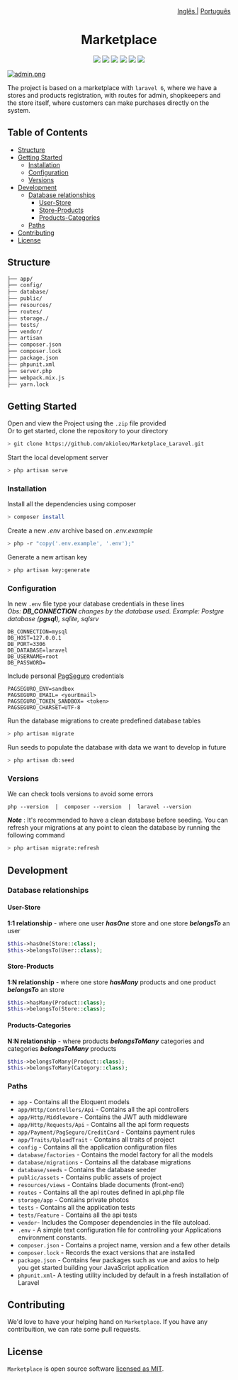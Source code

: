 <div align='right'>
    <a href="./README.md">Inglês |</a>
    <a href="./PORTUGUESE.md">Português</a>
</div>

<div align='center'>
    <h1>Marketplace</h1>
    <a href="https://www.linkedin.com/in/leonardo-akio/" target="_blank"><img src="https://img.shields.io/badge/LinkedIn%20-blue?style=flat&logo=linkedin&labelColor=blue" target="_blank"></a> 
    <img src="https://img.shields.io/badge/version-v0.1-blue"/>
    <img src="https://img.shields.io/github/contributors/akioleo/Marketplace_Laravel"/>
    <img src="https://img.shields.io/github/stars/akioleo/Marketplace_Laravel?style=sociale"/>
    <img src="https://img.shields.io/github/forks/akioleo/Marketplace_Laravel?style=social"/>
    <img src="https://img.shields.io/badge/License-MIT-blue"/>
</div>

[![admin.png](https://i.postimg.cc/ry7xfqVG/admin.png)](https://postimg.cc/NL7KMqrL)

The project is based on a marketplace with `laravel 6`, where we have a stores and products registration, with routes for admin, shopkeepers and the store itself, where customers can make purchases directly on the system.

## Table of Contents
- [Structure](#structure)
- [Getting Started](#getting-started)
	- [Installation](#installation)
	- [Configuration](#configuration)
	- [Versions](#versions)
- [Development](#development)
    - [Database relationships](#database-relationships)
        - [User-Store](#user-store) 
        - [Store-Products](#store-products)
        - [Products-Categories](#products-categories)
	- [Paths](#paths)
- [Contributing](#contributing)
- [License](#license)

## Structure 

```bash
├── app/
├── config/
├── database/
├── public/
├── resources/
├── routes/
├── storage./
├── tests/
├── vendor/
├── artisan
├── composer.json
├── composer.lock
├── package.json
├── phpunit.xml
├── server.php
├── webpack.mix.js
├── yarn.lock
```

## Getting Started
Open and view the Project using the `.zip` file provided
<br/>
Or to get started, clone the repository to your directory
```bash
> git clone https://github.com/akioleo/Marketplace_Laravel.git
```    
Start the local development server
```bash
> php artisan serve
```   

### Installation
Install all the dependencies using composer
```bash
> composer install
```
Create a new *.env* archive based on *.env.example*
```bash
> php -r "copy('.env.example', '.env');"
```

Generate a new artisan key
```bash
> php artisan key:generate
```

### Configuration

In new `.env` file type your database credentials in these lines<br/>
*Obs: **DB_CONNECTION** changes by the database used. Example: Postgre database (**pgsql**), sqlite, sqlsrv*

    DB_CONNECTION=mysql  
    DB_HOST=127.0.0.1  
    DB_PORT=3306  
    DB_DATABASE=laravel  
    DB_USERNAME=root  
    DB_PASSWORD=
 

Include personal <a href="https://acesso.pagseguro.uol.com.br/sandbox">PagSeguro</a> credentials

    PAGSEGURO_ENV=sandbox
    PAGSEGURO_EMAIL= <yourEmail>
    PAGSEGURO_TOKEN_SANDBOX= <token>
    PAGSEGURO_CHARSET=UTF-8
 
Run the database migrations to create predefined database tables 
```bash
> php artisan migrate  
```   
Run seeds to populate the database with data we want to develop in future
```bash
> php artisan db:seed  
```    
### Versions
We can check tools versions to avoid some errors 

    php --version  |  composer --version  |  laravel --version
    
***Note*** : It's recommended to have a clean database before seeding. You can refresh your migrations at any point to clean the database by running the following command
```bash
> php artisan migrate:refresh
```

## Development

### Database relationships

#### User-Store
**1:1 relationship** - where one user ***hasOne*** store and one store ***belongsTo*** an user
```php
$this->hasOne(Store::class);
$this->belongsTo(User::class);
```
#### Store-Products
**1:N relationship** - where one store ***hasMany*** products and one product ***belongsTo*** an store
```php
$this->hasMany(Product::class);
$this->belongsTo(Store::class);
```
#### Products-Categories
**N:N relationship** - where products ***belongsToMany*** categories and categories ***belongsToMany*** products
```php
$this->belongsToMany(Product::class);
$this->belongsToMany(Category::class);
```

### Paths

- `app` - Contains all the Eloquent models
- `app/Http/Controllers/Api` - Contains all the api controllers
- `app/Http/Middleware` - Contains the JWT auth middleware
- `app/Http/Requests/Api` - Contains all the api form requests
- `app/Payment/PagSeguro/CreditCard` - Contains payment rules
- `app/Traits/UploadTrait` - Contains all traits of project
- `config` - Contains all the application configuration files
- `database/factories` - Contains the model factory for all the models
- `database/migrations` - Contains all the database migrations
- `database/seeds` - Contains the database seeder
- `public/assets` - Contains public assets of project
- `resources/views` - Contains blade documents (front-end)
- `routes` - Contains all the api routes defined in api.php file
- `storage/app` - Contains private photos 
- `tests` - Contains all the application tests
- `tests/Feature` - Contains all the api tests
- `vendor`- Includes the Composer dependencies in the file autoload.
- `.env` - A simple text configuration file for controlling your Applications environment constants.
- `composer.json` - Contains a project name, version and a few other details
- `composer.lock` - Records the exact versions that are installed
- `package.json` - Contains few packages such as vue and axios to help you get started building your JavaScript application
- `phpunit.xml`- A testing utility included by default in a fresh installation of Laravel

## Contributing

We'd love to have your helping hand on `Marketplace`. If you have any contribuition, we can rate some pull requests.


## License

`Marketplace` is open source software [licensed as MIT][license].

[license]: https://github.com/git/git-scm.com/blob/main/MIT-LICENSE.txt
